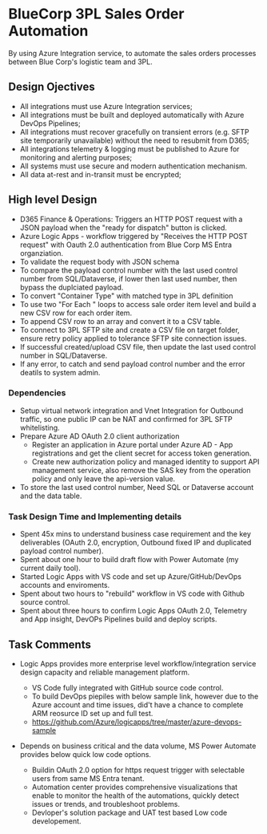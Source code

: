 # BlueCorp 3PL Sales Order Automation

By using Azure Integration service, to automate the sales orders processes between Blue Corp's logistic team and 3PL. 

## Design Ojectives 

* All integrations must use Azure Integration services;
* All integrations must be built and deployed automatically with Azure DevOps Pipelines;
* All integrations must recover gracefully on transient errors (e.g. SFTP site temporarily unavailable) without the need to resubmit from D365;
* All integrations telemetry & logging must be published to Azure for monitoring and alerting purposes;
* All systems must use secure and modern authentication mechanism.
* All data at-rest and in-transit must be encrypted;


## High level Design 
* D365 Finance & Operations: Triggers an HTTP POST request with a JSON payload when the "ready for dispatch" button is clicked.
* Azure Logic Apps - workflow triggered by "Receives the HTTP POST request" with Oauth 2.0 authentication from Blue Corp MS Entra organziation.
* To validate the request body with JSON schema
* To compare the payload control number with the last used control number from SQL/Dataverse, if lower then last used number, then bypass the duplciated payload.
* To convert "Container Type" with matched type in 3PL definition
* To use two "For Each " loops to access sale order item level and build a new CSV row for each order item.
* To append  CSV row to an array and convert it to a CSV table.
* To connect to 3PL SFTP site and create a CSV file on target folder, ensure retry policy applied to tolerance SFTP site connection issues.
* If successful created/upload CSV file, then update the last used control number in SQL/Dataverse.
* If any error, to catch and send payload control number and the error deatils to system admin. 
  

### Dependencies

* Setup virtual network integration and Vnet Integration for Outbound traffic, so one public IP can be NAT and confirmed for 3PL SFTP whitelisting.
* Prepare Azure AD OAuth 2.0 client authorization
  * Register an application in Azure portal under Azure AD - App registrations and get the client secret for access token generation.
  * Create new authorization policy and managed identity to support API management service, also remove the SAS key from the operation policy and only leave the api-version value.
* To store the last used control number, Need SQL or Dataverse account and the data table.
  


### Task Design Time and Implementing details 
* Spent 45x mins to understand business case requirement and the key deliverables (OAuth 2.0, encryption, Outbound fixed IP and duplicated payload control number). 
* Spent about one hour to build draft flow with Power Automate (my current daily tool).
* Started Logic Apps with VS code and set up Azure/GitHub/DevOps accounts and enviroments. 
* Spent about two hours to "rebuild" workflow in VS code with Github source control.
* Spent about three hours to confirm Logic Apps OAuth 2.0, Telemetry and App insight, DevOPs Pipelines build and deploy scripts.


## Task Comments 
* Logic Apps provides more enterprise level workflow/integration service design capacity and reliable management platform.  
  * VS Code fully integrated with GitHub source code control.
  * To build DevOps piepiles with below sample link, however due to the Azure account and time issues, did't have a chance to complete ARM reosurce ID set up and full test.
  * https://github.com/Azure/logicapps/tree/master/azure-devops-sample
    
* Depends on business critical and the data volume, MS Power Automate provides below quick low code options.
  * Buildin OAuth 2.0 option for https request trigger with selectable users from same MS Entra tenant.
  * Automation center provides comprehensive visualizations that enable to monitor the health of the automations, quickly detect issues or trends, and troubleshoot problems.
  * Devloper's solution package and UAT test based Low code developement.
  


